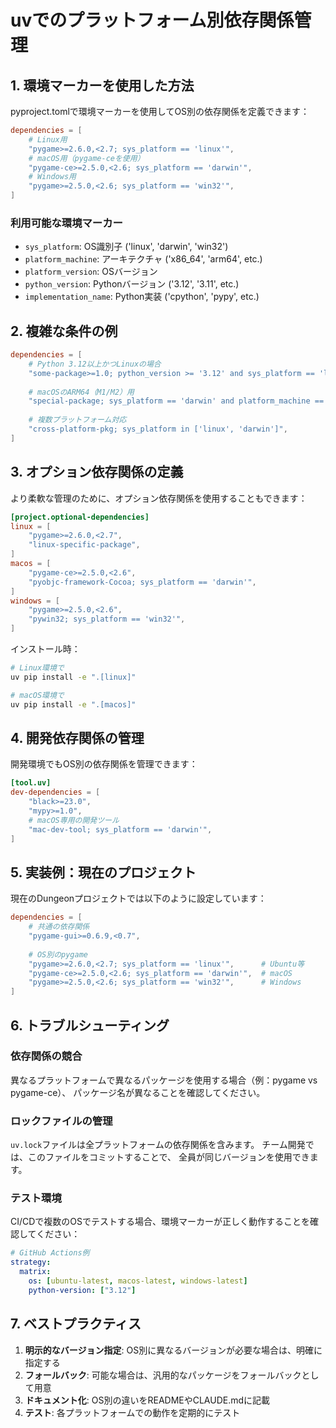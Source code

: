 # uvでのプラットフォーム別依存関係管理

## 1. 環境マーカーを使用した方法

pyproject.tomlで環境マーカーを使用してOS別の依存関係を定義できます：

```toml
dependencies = [
    # Linux用
    "pygame>=2.6.0,<2.7; sys_platform == 'linux'",
    # macOS用（pygame-ceを使用）
    "pygame-ce>=2.5.0,<2.6; sys_platform == 'darwin'",
    # Windows用
    "pygame>=2.5.0,<2.6; sys_platform == 'win32'",
]
```

### 利用可能な環境マーカー

- `sys_platform`: OS識別子 ('linux', 'darwin', 'win32')
- `platform_machine`: アーキテクチャ ('x86_64', 'arm64', etc.)
- `platform_version`: OSバージョン
- `python_version`: Pythonバージョン ('3.12', '3.11', etc.)
- `implementation_name`: Python実装 ('cpython', 'pypy', etc.)

## 2. 複雑な条件の例

```toml
dependencies = [
    # Python 3.12以上かつLinuxの場合
    "some-package>=1.0; python_version >= '3.12' and sys_platform == 'linux'",
    
    # macOSのARM64（M1/M2）用
    "special-package; sys_platform == 'darwin' and platform_machine == 'arm64'",
    
    # 複数プラットフォーム対応
    "cross-platform-pkg; sys_platform in ['linux', 'darwin']",
]
```

## 3. オプション依存関係の定義

より柔軟な管理のために、オプション依存関係を使用することもできます：

```toml
[project.optional-dependencies]
linux = [
    "pygame>=2.6.0,<2.7",
    "linux-specific-package",
]
macos = [
    "pygame-ce>=2.5.0,<2.6",
    "pyobjc-framework-Cocoa; sys_platform == 'darwin'",
]
windows = [
    "pygame>=2.5.0,<2.6",
    "pywin32; sys_platform == 'win32'",
]
```

インストール時：
```bash
# Linux環境で
uv pip install -e ".[linux]"

# macOS環境で
uv pip install -e ".[macos]"
```

## 4. 開発依存関係の管理

開発環境でもOS別の依存関係を管理できます：

```toml
[tool.uv]
dev-dependencies = [
    "black>=23.0",
    "mypy>=1.0",
    # macOS専用の開発ツール
    "mac-dev-tool; sys_platform == 'darwin'",
]
```

## 5. 実装例：現在のプロジェクト

現在のDungeonプロジェクトでは以下のように設定しています：

```toml
dependencies = [
    # 共通の依存関係
    "pygame-gui>=0.6.9,<0.7",
    
    # OS別のpygame
    "pygame>=2.6.0,<2.7; sys_platform == 'linux'",      # Ubuntu等
    "pygame-ce>=2.5.0,<2.6; sys_platform == 'darwin'",  # macOS
    "pygame>=2.5.0,<2.6; sys_platform == 'win32'",      # Windows
]
```

## 6. トラブルシューティング

### 依存関係の競合

異なるプラットフォームで異なるパッケージを使用する場合（例：pygame vs pygame-ce）、
パッケージ名が異なることを確認してください。

### ロックファイルの管理

`uv.lock`ファイルは全プラットフォームの依存関係を含みます。
チーム開発では、このファイルをコミットすることで、
全員が同じバージョンを使用できます。

### テスト環境

CI/CDで複数のOSでテストする場合、環境マーカーが正しく動作することを確認してください：

```yaml
# GitHub Actions例
strategy:
  matrix:
    os: [ubuntu-latest, macos-latest, windows-latest]
    python-version: ["3.12"]
```

## 7. ベストプラクティス

1. **明示的なバージョン指定**: OS別に異なるバージョンが必要な場合は、明確に指定する
2. **フォールバック**: 可能な場合は、汎用的なパッケージをフォールバックとして用意
3. **ドキュメント化**: OS別の違いをREADMEやCLAUDE.mdに記載
4. **テスト**: 各プラットフォームでの動作を定期的にテスト
